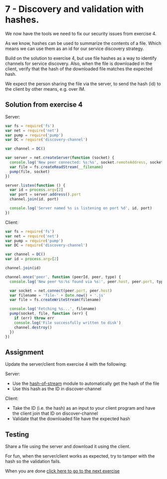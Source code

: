 # 7 - Discovery and validation with hashes.

We now have the tools we need to fix our security issues from exercise 4.

As we know, hashes can be used to summarize the contents of a file.
Which means we can use them as an id for our service discovery strategy.

Build on the solution to exercise 4, but use file hashes as a way to identify
channels for service discovery. Also, when the file is downloaded in the client,
verify that the hash of the downloaded file matches the expected hash.

We expect the person sharing the file via the server, to send the hash (id) to the client by other means, e.g. over IM.

## Solution from exercise 4

Server:

```js
var fs = require('fs')
var net = require('net')
var pump = require('pump')
var DC = require('discovery-channel')

var channel = DC()

var server = net.createServer(function (socket) {
  console.log('New peer connected: %s:%s', socket.remoteAddress, socket.remotePort)
  var file = fs.createReadStream(__filename)
  pump(file, socket)
})

server.listen(function () {
  var id = process.argv[2]
  var port = server.address().port
  channel.join(id, port)

  console.log('Server named %s is listening on port %d', id, port)
})
```

Client:

```js
var fs = require('fs')
var net = require('net')
var pump = require('pump')
var DC = require('discovery-channel')

var channel = DC()
var id = process.argv[2]

channel.join(id)

channel.once('peer', function (peerId, peer, type) {
  console.log('New peer %s:%s found via %s:', peer.host, peer.port, type)

  var socket = net.connect(peer.port, peer.host)
  var filename = 'file-' + Date.now() + '.js'
  var file = fs.createWriteStream(filename)

  console.log('Fetching %s...', filename)
  pump(socket, file, function (err) {
    if (err) throw err
    console.log('File successfully written to disk')
    channel.destroy()
  })
})
```

## Assignment

Update the server/client from exercise 4 with the following:

Server:

- Use the [hash-of-stream](https://github.com/watson/hash-of-stream) module to automatically get the hash of the file
- Use this hash as the ID in discover-channel

Client:

- Take the ID (i.e. the hash) as an input to your client program and have the client join that ID on discover-channel
- Validate that the downloaded file have the expected hash

## Testing

Share a file using the server and download it using the client.

For fun, when the server/client works as expected, try to tamper with the hash so the validation fails.

When you are done [click here to go to the next exercise](08.html)
